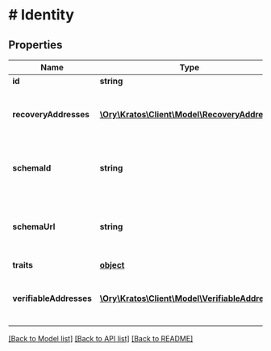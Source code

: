 # # Identity

## Properties

Name | Type | Description | Notes
------------ | ------------- | ------------- | -------------
**id** | **string** |  | 
**recoveryAddresses** | [**\Ory\Kratos\Client\Model\RecoveryAddress[]**](RecoveryAddress.md) | RecoveryAddresses contains all the addresses that can be used to recover an identity. | [optional] 
**schemaId** | **string** | SchemaID is the ID of the JSON Schema to be used for validating the identity&#39;s traits. | 
**schemaUrl** | **string** | SchemaURL is the URL of the endpoint where the identity&#39;s traits schema can be fetched from.  format: url | [optional] 
**traits** | [**object**](.md) |  | 
**verifiableAddresses** | [**\Ory\Kratos\Client\Model\VerifiableAddress[]**](VerifiableAddress.md) | VerifiableAddresses contains all the addresses that can be verified by the user. | [optional] 

[[Back to Model list]](../../README.md#documentation-for-models) [[Back to API list]](../../README.md#documentation-for-api-endpoints) [[Back to README]](../../README.md)


